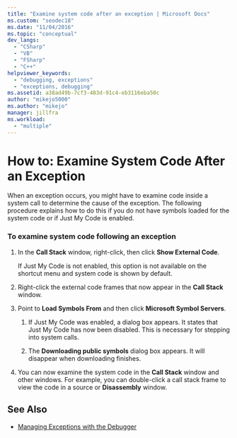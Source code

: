 ```yaml
---
title: "Examine system code after an exception | Microsoft Docs"
ms.custom: "seodec18"
ms.date: "11/04/2016"
ms.topic: "conceptual"
dev_langs:
  - "CSharp"
  - "VB"
  - "FSharp"
  - "C++"
helpviewer_keywords:
  - "debugging, exceptions"
  - "exceptions, debugging"
ms.assetid: a38ad49b-7cf3-483d-91c4-eb3116eba50c
author: "mikejo5000"
ms.author: "mikejo"
manager: jillfra
ms.workload:
  - "multiple"
---
```

# How to: Examine System Code After an Exception
When an exception occurs, you might have to examine code inside a system call to determine the cause of the exception. The following procedure explains how to do this if you do not have symbols loaded for the system code or if Just My Code is enabled.

### To examine system code following an exception

1.  In the **Call Stack** window, right-click, then click **Show External Code**.

     If Just My Code is not enabled, this option is not available on the shortcut menu and system code is shown by default.

2.  Right-click the external code frames that now appear in the **Call Stack** window.

3.  Point to **Load Symbols From** and then click **Microsoft Symbol Servers**.

    1.  If Just My Code was enabled, a dialog box appears. It states that Just My Code has now been disabled. This is necessary for stepping into system calls.

    2.  The **Downloading public symbols** dialog box appears. It will disappear when downloading finishes.

4.  You can now examine the system code in the **Call Stack** window and other windows. For example, you can double-click a call stack frame to view the code in a source or **Disassembly** window.

## See Also
- [Managing Exceptions with the Debugger](../debugger/managing-exceptions-with-the-debugger.md)